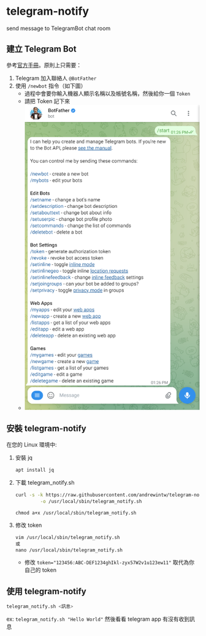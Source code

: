 # telegram-notify

send message to TelegramBot chat room


## 建立 Telegram Bot

參考[官方手冊](https://core.telegram.org/bots/features#botfather)。原則上只需要：

1. Telegram 加入聯絡人 `@BotFather`
2. 使用 `/newbot` 指令（如下圖）
	* 過程中會要你輸入機器人顯示名稱以及帳號名稱，然後給你一個 `Token`
	* 請把 Token 記下來
	* ![](BotFather.png)

## 安裝 telegram-notify

在您的 Linux 環境中:

1. 安裝 jq
	```bash
	apt install jq
	```
2. 下載 telegram_notify.sh
	```bash
	curl -s -k https://raw.githubusercontent.com/andrewintw/telegram-notify/main/telegram_notify.sh \
             -o /usr/local/sbin/telegram_notify.sh
 	```
 	```
 	chmod a+x /usr/local/sbin/telegram_notify.sh
	```
3. 修改 token
	```
	vim /usr/local/sbin/telegram_notify.sh
 	或
  	nano /usr/local/sbin/telegram_notify.sh
 	```
	* 修改 `token="123456:ABC-DEF1234ghIkl-zyx57W2v1u123ew11"` 取代為你自己的 token

## 使用 telegram-notify

```bash
telegram_notify.sh <訊息>
```

ex: `telegram_notify.sh "Hello World"` 然後看看 telegram app 有沒有收到訊息

